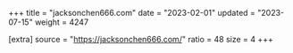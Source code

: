 +++
title = "jacksonchen666.com"
date = "2023-02-01"
updated = "2023-07-15"
weight = 4247

[extra]
source = "https://jacksonchen666.com/"
ratio = 48
size = 4
+++
